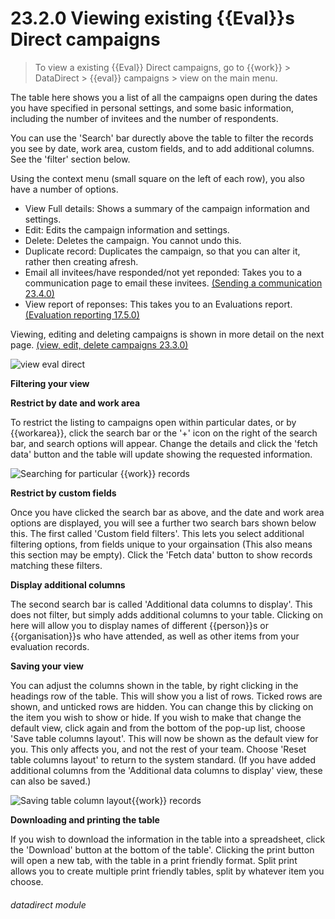 # 23.2.0    Viewing existing {{Eval}}s Direct campaigns

> To view a existing {{Eval}} Direct campaigns, go to {{work}} > DataDirect > {{eval}} campaigns > view on the main menu. 

The table here shows you a list of all the campaigns open during the dates you have specified in personal settings, and some basic information, including the number of invitees and the number of respondents.  

You can use the 'Search' bar durectly above the table to filter the records you see by date, work area, custom fields, and to add additional columns.  See the 'filter' section below.

Using the context menu (small square on the left of each row), you also have a number of options.

* View Full details: Shows a summary of the campaign information and settings.
* Edit: Edits the campaign information and settings.
* Delete: Deletes the campaign.  You cannot undo this.
* Duplicate record: Duplicates the campaign, so that you can alter it, rather then creating afresh.
* Email all invitees/have responded/not yet reponded: Takes you to a communication page to email these invitees. [(Sending a communication 23.4.0)](/help/index/v/{{version}}/p/23.4.0)
* View report of reponses:  This takes you to an Evaluations report. [(Evaluation reporting 17.5.0)](/help/index/v/{{version}}/p/17.5.0)

Viewing, editing and deleting campaigns is shown in more detail on the next page. [(view, edit, delete campaigns 23.3.0)](/help/index/v/{{version}}/p/23.3.0)

![view eval direct]({{imgpath}}208a.png) 

__Filtering your view__

__Restrict by date and work area__

To restrict the listing to campaigns open within particular dates, or by {{workarea}}, click the search bar or the '+' icon on the right of the search bar, and search options will appear. Change the details and click the 'fetch data' button and the table will update showing the requested information.

![Searching for particular {{work}} records]({{imgpath}}59b.png)

__Restrict by custom fields__

Once you have clicked the search bar as above, and the date and work area options are displayed, you will see a further two search bars shown below this.  The first called 'Custom field filters'.  This lets you select additional filtering options, from fields unique to your orgainsation (This also means this section may be empty).  Click the 'Fetch data' button to show records matching these filters.

__Display additional columns__

The second search bar is called 'Additional data columns to display'.  This does not filter, but simply adds additional columns to your table.  Clicking on here will allow you to display names of different {{person}}s or {{organisation}}s who have attended, as well as other items from your evaluation records.

__Saving your view__

You can adjust the columns shown in the table, by right clicking in the headings row of the table.  This will show you a list of rows.  Ticked rows are shown, and unticked rows are hidden.  You can change this by clicking on the item you wish to show or hide. If you wish to make that change the default view, click again and from the bottom of the pop-up list, choose 'Save table columns layout'.  This will now be shown as the default view for you.  This only affects you, and not the rest of your team.  Choose 'Reset table columns layout' to return to the system standard.  (If you have added additional columns from the 'Additional data columns to display' view, these can also be saved.)

![Saving table column layout{{work}} records]({{imgpath}}1205a.png)

__Downloading and printing the table__

If you wish to download the information in the table into a spreadsheet, click the 'Download' button at the bottom of the table'.  Clicking the print button will open a new tab, with the table in a print friendly format.  Split print allows you to create multiple print friendly tables, split by whatever item you choose.

###### datadirect module

